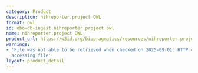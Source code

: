```yaml
---
category: Product
description: nihreporter.project OWL
format: owl
id: obo-db-ingest.nihreporter.project.owl
name: nihreporter.project OWL
product_url: https://w3id.org/biopragmatics/resources/nihreporter.project/nihreporter.project.owl
warnings:
- 'File was not able to be retrieved when checked on 2025-09-01: HTTP 404 error when
  accessing file'
layout: product_detail
---
```

